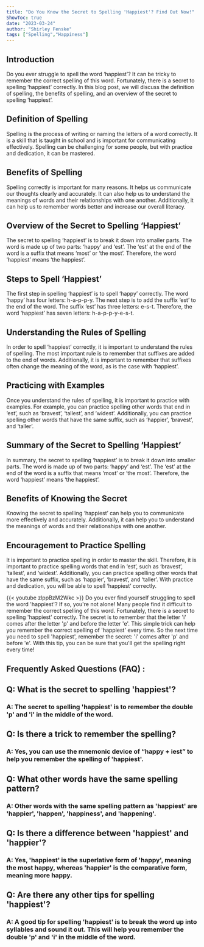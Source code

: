 ```yaml
---
title: "Do You Know the Secret to Spelling 'Happiest'? Find Out Now!"
ShowToc: true 
date: "2023-03-24"
author: "Shirley Fenske" 
tags: ["Spelling","Happiness"]
---
```

## Introduction
Do you ever struggle to spell the word ‘happiest’? It can be tricky to remember the correct spelling of this word. Fortunately, there is a secret to spelling ‘happiest’ correctly. In this blog post, we will discuss the definition of spelling, the benefits of spelling, and an overview of the secret to spelling ‘happiest’. 

## Definition of Spelling
Spelling is the process of writing or naming the letters of a word correctly. It is a skill that is taught in school and is important for communicating effectively. Spelling can be challenging for some people, but with practice and dedication, it can be mastered.

## Benefits of Spelling
Spelling correctly is important for many reasons. It helps us communicate our thoughts clearly and accurately. It can also help us to understand the meanings of words and their relationships with one another. Additionally, it can help us to remember words better and increase our overall literacy.

## Overview of the Secret to Spelling ‘Happiest’
The secret to spelling ‘happiest’ is to break it down into smaller parts. The word is made up of two parts: ‘happy’ and ‘est’. The ‘est’ at the end of the word is a suffix that means ‘most’ or ‘the most’. Therefore, the word ‘happiest’ means ‘the happiest’. 

## Steps to Spell ‘Happiest’
The first step in spelling ‘happiest’ is to spell ‘happy’ correctly. The word ‘happy’ has four letters: h-a-p-p-y. The next step is to add the suffix ‘est’ to the end of the word. The suffix ‘est’ has three letters: e-s-t. Therefore, the word ‘happiest’ has seven letters: h-a-p-p-y-e-s-t. 

## Understanding the Rules of Spelling
In order to spell ‘happiest’ correctly, it is important to understand the rules of spelling. The most important rule is to remember that suffixes are added to the end of words. Additionally, it is important to remember that suffixes often change the meaning of the word, as is the case with ‘happiest’. 

## Practicing with Examples
Once you understand the rules of spelling, it is important to practice with examples. For example, you can practice spelling other words that end in ‘est’, such as ‘bravest’, ‘tallest’, and ‘widest’. Additionally, you can practice spelling other words that have the same suffix, such as ‘happier’, ‘bravest’, and ‘taller’. 

## Summary of the Secret to Spelling ‘Happiest’
In summary, the secret to spelling ‘happiest’ is to break it down into smaller parts. The word is made up of two parts: ‘happy’ and ‘est’. The ‘est’ at the end of the word is a suffix that means ‘most’ or ‘the most’. Therefore, the word ‘happiest’ means ‘the happiest’.

## Benefits of Knowing the Secret
Knowing the secret to spelling ‘happiest’ can help you to communicate more effectively and accurately. Additionally, it can help you to understand the meanings of words and their relationships with one another.

## Encouragement to Practice Spelling
It is important to practice spelling in order to master the skill. Therefore, it is important to practice spelling words that end in ‘est’, such as ‘bravest’, ‘tallest’, and ‘widest’. Additionally, you can practice spelling other words that have the same suffix, such as ‘happier’, ‘bravest’, and ‘taller’. With practice and dedication, you will be able to spell ‘happiest’ correctly.

{{< youtube zlppBzM2Wkc >}} 
Do you ever find yourself struggling to spell the word 'happiest'? If so, you're not alone! Many people find it difficult to remember the correct spelling of this word. Fortunately, there is a secret to spelling 'happiest' correctly. The secret is to remember that the letter 'i' comes after the letter 'p' and before the letter 'e'. This simple trick can help you remember the correct spelling of 'happiest' every time. So the next time you need to spell 'happiest', remember the secret: 'i' comes after 'p' and before 'e'. With this tip, you can be sure that you'll get the spelling right every time!

## Frequently Asked Questions (FAQ) :
<h2>Q: What is the secret to spelling 'happiest'?</h2>

<h3>A: The secret to spelling 'happiest' is to remember the double 'p' and 'i' in the middle of the word. </h3>

<h2>Q: Is there a trick to remember the spelling?</h2>

<h3>A: Yes, you can use the mnemonic device of “happy + iest” to help you remember the spelling of 'happiest'.</h3>

<h2>Q: What other words have the same spelling pattern?</h2>

<h3>A: Other words with the same spelling pattern as 'happiest' are 'happier', 'happen', 'happiness', and 'happening'.</h3>

<h2>Q: Is there a difference between 'happiest' and 'happier'?</h2>

<h3>A: Yes, 'happiest' is the superlative form of 'happy', meaning the most happy, whereas 'happier' is the comparative form, meaning more happy. </h3>

<h2>Q: Are there any other tips for spelling 'happiest'?</h2>

<h3>A: A good tip for spelling 'happiest' is to break the word up into syllables and sound it out. This will help you remember the double 'p' and 'i' in the middle of the word. </h3>





